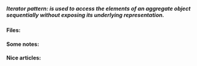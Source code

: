 ##### Iterator pattern: is used to access the elements of an aggregate object sequentially without exposing its underlying representation.
#### Files:
#### Some notes:
#### Nice articles: